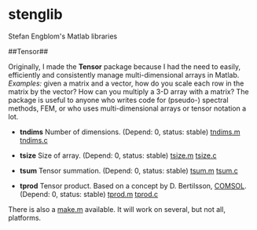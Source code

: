 # stenglib
Stefan Engblom's Matlab libraries

##Tensor##

Originally, I made the **Tensor** package
because I had the need to easily, efficiently and consistently
manage multi-dimensional arrays in Matlab. *Examples:* given a
matrix and a vector, how do you scale each row in the matrix by
the vector? How can you multiply a 3-D array with a matrix? The
package is useful to anyone who writes code for (pseudo-) spectral
methods, FEM, or who uses multi-dimensional arrays or tensor
notation a lot.

* **tndims** Number of dimensions.
  (Depend: 0, status: stable)
  [tndims.m](Tensor/tensor.m)
  [tndims.c](Tensor/source/tensor.c)

* **tsize** Size of array.
  (Depend: 0, status: stable)
  [tsize.m](Tensor/tsize.m)
  [tsize.c](Tensor/source/tsize.c)

* **tsum** Tensor summation.
  (Depend: 0, status: stable)
  [tsum.m](Tensor/tsum.m)
  [tsum.c](Tensor/source/tsum.c)

* **tprod** Tensor product. Based on a concept by
      D. Bertilsson, [COMSOL](http://www.comsol.com).
  (Depend: 0, status: stable)
  [tprod.m](Tensor/tprod.m)
  [tprod.c](Tensor/source/tprod.c)
  
There is also a [make.m](Tensor/source/make.m) available.
It will work on several, but not all, platforms.

